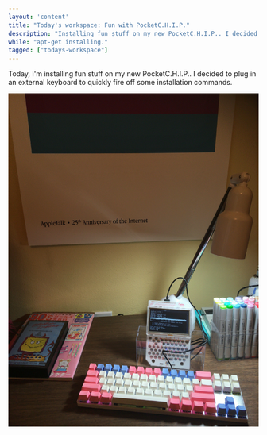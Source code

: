 ```yaml
---
layout: 'content'
title: "Today's workspace: Fun with PocketC.H.I.P."
description: "Installing fun stuff on my new PocketC.H.I.P.. I decided to plug in an external keyboard to quickly fire off some installation commands."
while: "apt-get installing."
tagged: ["todays-workspace"]
---
```


Today, I'm installing fun stuff on my new PocketC.H.I.P.. I decided to plug in an external keyboard to quickly fire off some installation commands.

![PocketCHIP](/img/pocketchipworkspace.jpg)